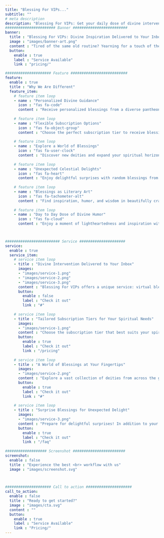 ```yaml
---
title: "Blessing For VIPs..."
subtitle: ""
# meta description
description: "Blessing For VIPs: Get your daily dose of divine intervention, delivered straight to your inbox. Subscribe now for blessings, good fortune, and a touch of heavenly humor."
####################### Banner #########################
banner:
  title : "Blessing For VIPs: Divine Inspiration Delivered to Your Inbox"
  image : "images/banner-art.png"
  content : "Tired of the same old routine? Yearning for a touch of the divine in your daily life? Blessing For VIPs offers a unique subscription service delivering blessings from a pantheon of deities, spirits, and mythical beings from across the globe, straight to your inbox."
  button:
    enable : true
    label : "Service Available"
    link : "pricing/"

##################### Feature ##########################
feature:
  enable : true
  title : "Why We Are Different"
  feature_item:
    # feature item loop
    - name : "Personalized Divine Guidance"
      icon : "fas fa-code"
      content : "Receive personalized blessings from a diverse pantheon of deities, tailored to your spiritual needs."
      
    # feature item loop
    - name : "Flexible Subscription Options"
      icon : "fas fa-object-group"
      content : "Choose the perfect subscription tier to receive blessings at your desired frequency."
      
    # feature item loop
    - name : "Explore a World of Blessings"
      icon : "fas fa-user-clock"
      content : "Discover new deities and expand your spiritual horizons with our ever-growing collection."
      
    # feature item loop
    - name : "Unexpected Celestial Delights"
      icon : "fas fa-heart"
      content : "Enjoy delightful surprises with random blessings from unexpected divine figures."
      
    # feature item loop
    - name : "Blessings as Literary Art"
      icon : "fas fa-tachometer-alt"
      content : "Find inspiration, humor, and wisdom in beautifully crafted blessings written as literary pieces."
      
    # feature item loop
    - name : "Day to Day Dose of Divine Humor"
      icon : "fas fa-cloud"
      content : "Enjoy a moment of lightheartedness and inspiration with each divinely-themed message."
      


######################### Service #####################
service:
  enable : true
  service_item:
    # service item loop
    - title : "Divine Intervention Delivered to Your Inbox"
      images:
      - "images/service-1.png"
      - "images/service-2.png"
      - "images/service-3.png"
      content : "Blessing For VIPs offers a unique service: virtual blessings from a pantheon of deities delivered straight to your inbox. Whether you seek the wisdom of Athena, the prosperity of Lakshmi, or the protection of Odin, our diverse selection of divine figures caters to every spiritual need, all with a touch of humor and lightheartedness."
      button:
        enable : false
        label : "Check it out"
        link : "#"
        
    # service item loop
    - title : "Tailored Subscription Tiers for Your Spiritual Needs"
      images:
      - "images/service-1.png"
      content : "Choose the subscription tier that best suits your spiritual appetite. Opt for daily doses of divine inspiration or weekly blessings to brighten your week. Our flexible subscription options ensure you receive the perfect amount of celestial guidance, tailored to your individual preferences."
      button:
        enable : true
        label : "Check it out"
        link : "/pricing"
        
    # service item loop
    - title : "A World of Blessings at Your Fingertips"
      images:
      - "images/service-2.png"
      content : "Explore a vast collection of deities from across the globe. From the familiar faces of Greek mythology to the lesser-known figures of ancient pantheons, our ever-expanding roster of divine beings guarantees a diverse and enriching spiritual experience. Discover new deities, expand your spiritual horizons, and find the perfect celestial guide for your journey."
      button:
        enable : true
        label : "Check it out"
        link : "#"
        
    # service item loop
    - title : "Surprise Blessings for Unexpected Delight"
      images:
      - "images/service-3.png"
      content : "Prepare for delightful surprises! In addition to your regular blessings, we'll sprinkle in unexpected blessings from random deities, adding an element of delightful unpredictability to your spiritual journey. You never know which divine figure might grace your inbox next, offering words of encouragement, wisdom, or simply a touch of celestial humor to brighten your day."
      button:
        enable : true
        label : "Check it out"
        link : "/faq"
        
################### Screenshot ########################
screenshot:
  enable : false
  title : "Experience the best <br> workflow with us"
  image : "images/screenshot.svg"

  

##################### Call to action #####################
call_to_action:
  enable : false
  title : "Ready to get started?"
  image : "images/cta.svg"
  content : ""
  button:
    enable : true
    label : "Service Available"
    link : "Pricing/"
---
```

